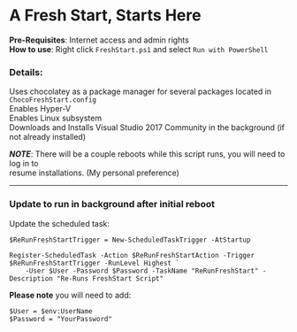 # A Fresh Start, Starts Here

**Pre-Requisites**: Internet access and admin rights  
**How to use**: Right click ```FreshStart.ps1``` and select `Run with PowerShell`  

### Details:
Uses chocolatey as a package manager for several packages located in ```ChocoFreshStart.config```  
Enables Hyper-V  
Enables Linux subsystem  
Downloads and Installs Visual Studio 2017 Community in the background (if not already installed)  

***NOTE***: There will be a couple reboots while this script runs, you will need to log in to  
resume installations. (My personal preference)  

----------------------------------------------------------
### Update to run in background after initial reboot
Update the scheduled task:  
```
$ReRunFreshStartTrigger = New-ScheduledTaskTrigger -AtStartup

Register-ScheduledTask -Action $ReRunFreshStartAction -Trigger $ReRunFreshStartTrigger -RunLevel Highest `
    -User $User -Password $Password -TaskName "ReRunFreshStart" -Description "Re-Runs FreshStart Script"
```

**Please note** you will need to add:  
```
$User = $env:UserName
$Password = "YourPassword"
```